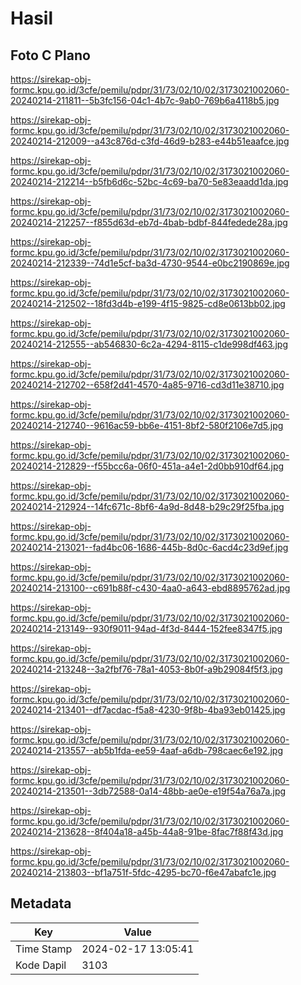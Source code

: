 # Hasil

## Foto C Plano

https://sirekap-obj-formc.kpu.go.id/3cfe/pemilu/pdpr/31/73/02/10/02/3173021002060-20240214-211811--5b3fc156-04c1-4b7c-9ab0-769b6a4118b5.jpg

https://sirekap-obj-formc.kpu.go.id/3cfe/pemilu/pdpr/31/73/02/10/02/3173021002060-20240214-212009--a43c876d-c3fd-46d9-b283-e44b51eaafce.jpg

https://sirekap-obj-formc.kpu.go.id/3cfe/pemilu/pdpr/31/73/02/10/02/3173021002060-20240214-212214--b5fb6d6c-52bc-4c69-ba70-5e83eaadd1da.jpg

https://sirekap-obj-formc.kpu.go.id/3cfe/pemilu/pdpr/31/73/02/10/02/3173021002060-20240214-212257--f855d63d-eb7d-4bab-bdbf-844fedede28a.jpg

https://sirekap-obj-formc.kpu.go.id/3cfe/pemilu/pdpr/31/73/02/10/02/3173021002060-20240214-212339--74d1e5cf-ba3d-4730-9544-e0bc2190869e.jpg

https://sirekap-obj-formc.kpu.go.id/3cfe/pemilu/pdpr/31/73/02/10/02/3173021002060-20240214-212502--18fd3d4b-e199-4f15-9825-cd8e0613bb02.jpg

https://sirekap-obj-formc.kpu.go.id/3cfe/pemilu/pdpr/31/73/02/10/02/3173021002060-20240214-212555--ab546830-6c2a-4294-8115-c1de998df463.jpg

https://sirekap-obj-formc.kpu.go.id/3cfe/pemilu/pdpr/31/73/02/10/02/3173021002060-20240214-212702--658f2d41-4570-4a85-9716-cd3d11e38710.jpg

https://sirekap-obj-formc.kpu.go.id/3cfe/pemilu/pdpr/31/73/02/10/02/3173021002060-20240214-212740--9616ac59-bb6e-4151-8bf2-580f2106e7d5.jpg

https://sirekap-obj-formc.kpu.go.id/3cfe/pemilu/pdpr/31/73/02/10/02/3173021002060-20240214-212829--f55bcc6a-06f0-451a-a4e1-2d0bb910df64.jpg

https://sirekap-obj-formc.kpu.go.id/3cfe/pemilu/pdpr/31/73/02/10/02/3173021002060-20240214-212924--14fc671c-8bf6-4a9d-8d48-b29c29f25fba.jpg

https://sirekap-obj-formc.kpu.go.id/3cfe/pemilu/pdpr/31/73/02/10/02/3173021002060-20240214-213021--fad4bc06-1686-445b-8d0c-6acd4c23d9ef.jpg

https://sirekap-obj-formc.kpu.go.id/3cfe/pemilu/pdpr/31/73/02/10/02/3173021002060-20240214-213100--c691b88f-c430-4aa0-a643-ebd8895762ad.jpg

https://sirekap-obj-formc.kpu.go.id/3cfe/pemilu/pdpr/31/73/02/10/02/3173021002060-20240214-213149--930f9011-94ad-4f3d-8444-152fee8347f5.jpg

https://sirekap-obj-formc.kpu.go.id/3cfe/pemilu/pdpr/31/73/02/10/02/3173021002060-20240214-213248--3a2fbf76-78a1-4053-8b0f-a9b29084f5f3.jpg

https://sirekap-obj-formc.kpu.go.id/3cfe/pemilu/pdpr/31/73/02/10/02/3173021002060-20240214-213401--df7acdac-f5a8-4230-9f8b-4ba93eb01425.jpg

https://sirekap-obj-formc.kpu.go.id/3cfe/pemilu/pdpr/31/73/02/10/02/3173021002060-20240214-213557--ab5b1fda-ee59-4aaf-a6db-798caec6e192.jpg

https://sirekap-obj-formc.kpu.go.id/3cfe/pemilu/pdpr/31/73/02/10/02/3173021002060-20240214-213501--3db72588-0a14-48bb-ae0e-e19f54a76a7a.jpg

https://sirekap-obj-formc.kpu.go.id/3cfe/pemilu/pdpr/31/73/02/10/02/3173021002060-20240214-213628--8f404a18-a45b-44a8-91be-8fac7f88f43d.jpg

https://sirekap-obj-formc.kpu.go.id/3cfe/pemilu/pdpr/31/73/02/10/02/3173021002060-20240214-213803--bf1a751f-5fdc-4295-bc70-f6e47abafc1e.jpg


## Metadata

| Key        | Value               |
| ---------- | ------------------- |
| Time Stamp | 2024-02-17 13:05:41 |
| Kode Dapil | 3103                |



